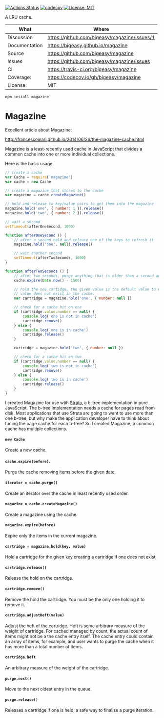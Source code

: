 [![Actions Status](https://github.com/bigeasy/magazine/workflows/Node%20CI/badge.svg)](https://github.com/bigeasy/magazine/actions)
[![codecov](https://codecov.io/gh/bigeasy/magazine/branch/master/graph/badge.svg)](https://codecov.io/gh/bigeasy/magazine)
[![License: MIT](https://img.shields.io/badge/License-MIT-yellow.svg)](https://opensource.org/licenses/MIT)

A LRU cache.

| What          | Where                                         |
| --- | --- |
| Discussion    | https://github.com/bigeasy/magazine/issues/1  |
| Documentation | https://bigeasy.github.io/magazine            |
| Source        | https://github.com/bigeasy/magazine           |
| Issues        | https://github.com/bigeasy/magazine/issues    |
| CI            | https://travis-ci.org/bigeasy/magazine        |
| Coverage:     | https://codecov.io/gh/bigeasy/magazine        |
| License:      | MIT                                           |


```
npm install magazine
```

# Magazine

Excellent article about Magazine:

http://francescomari.github.io/2014/06/26/the-magazine-cache.html

Magazine is a least-recently used cache in JavaScript that divides a common
cache into one or more individual collections.

Here is the basic usage.

```javascript
// create a cache
var Cache = require('magazine')
var cache = new Cache

// create a magazine that stores to the cache
var magazine = cache.createMagazine()

// hold and release to key/value pairs to get them into the magazine
magazine.hold('one', { number: 1 }).release()
magazine.hold('two', { number: 2 }).release()

// wait a second
setTimeout(afterOneSecond, 1000)

function afterOneSecond () {
    // after a second hold and release one of the keys to refresh it
    magazine.hold('one', null).release()

    // wait another second
    setTimeout(afterTwoSeconds, 1000)
}

function afterTwoSeconds () {
    // after two seconds, purge anything that is older than a second and a half
    cache.expire(Date.now() - 1500)

    // hold the one cartidge, the given value is the default value to use if the
    // value does not exist in the cache.
    var cartridge = magazine.hold('one', { number: null })

    // check for a cache hit on one
    if (cartridge.value.number == null) {
        console.log('one is not in cache')
        cartridge.remove()
    } else {
        console.log('one is in cache')
        cartridge.release()
    }

    cartridge = magazine.hold('two', { number: null })

    // check for a cache hit on two
    if (cartridge.value.number == null) {
        console.log('two is not in cache')
        cartridge.remove()
    } else {
        console.log('two is in cache')
        cartridge.release()
    }
}
```

I created Magazine for use wtih [Strata](https://github.com/bigeasy/strata), a
b-tree implementation in pure JavaScript. The b-tree implementation needs a
cache for pages read from disk. Most applications that use Strata are going to
want to use more than one b-tree, but why make the application developer have to
think about tuning the page cache for each b-tree? So I created Magazine, a
common cache has multiple collections.


#### `new Cache`

Create a new cache.

#### `cache.expire(before)`.

Purge the cache removing items before the given date.

#### `iterator = cache.purge()`

Create an iterator over the cache in least recently used order.

#### `magazine = cache.createMagazine()`

Create a magazine using the cache.

#### `magazine.expire(before)`

Expire only the items in the current magazine.

#### `cartridge = magazine.hold(key, value)`

Hold a cartridge for the given key creating a cartridge if one does not exist.

#### `cartridge.release()`

Release the hold on the cartridge.

#### `cartridge.remove()`

Remove the hold the cartridge. You must be the only one holding it to remove it.

#### `cartridge.adjustHeft(value)`

Adjust the heft of the cartridge. Heft is some arbitrary measure of the weight
of cartridge. For cached managed by count, the actual count of items might not
be a the cache entry itself. The cache entry could contain an array of items,
for example, and user wants to purge the cache when it has more than a total
number of items.

#### `cartridge.heft`

An arbitrary measure of the weight of the cartridge.

#### `purge.next()`

Move to the next oldest entry in the queue.

#### `purge.release()`

Releases a cartridge if one is held, a safe way to finalize a purge iteration.

